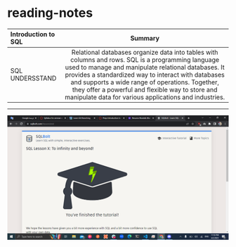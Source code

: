 # reading-notes
| Introduction to SQL       | Summary 
| :---        |    :----:   
| SQL UNDERSSTAND| Relational databases organize data into tables with columns and rows. SQL is a programming language used to manage and manipulate relational databases. It provides a standardized way to interact with databases and supports a wide range of operations. Together, they offer a powerful and flexible way to store and manipulate data for various applications and industries.
       
---

![SQL Practice](./ScreenShot/Screenshot3.png)
